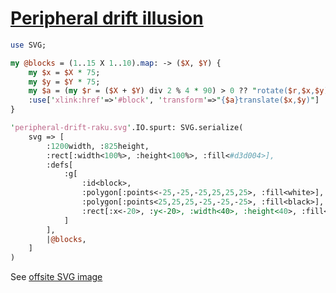 [1]: https://rosettacode.org/wiki/Peripheral_drift_illusion

# [Peripheral drift illusion][1]

```perl
use SVG;

my @blocks = (1..15 X 1..10).map: -> ($X, $Y) {
    my $x = $X * 75;
    my $y = $Y * 75;
    my $a = (my $r = ($X + $Y) div 2 % 4 * 90) > 0 ?? "rotate($r,$x,$y) " !! '';
    :use['xlink:href'=>'#block', 'transform'=>"{$a}translate($x,$y)"]
}

'peripheral-drift-raku.svg'.IO.spurt: SVG.serialize(
    svg => [
        :1200width, :825height,
        :rect[:width<100%>, :height<100%>, :fill<#d3d004>],
        :defs[
            :g[
                :id<block>,
                :polygon[:points<-25,-25,-25,25,25,25>, :fill<white>],
                :polygon[:points<25,25,25,-25,-25,-25>, :fill<black>],
                :rect[:x<-20>, :y<-20>, :width<40>, :height<40>, :fill<#3250ff>]
            ]
        ],
        |@blocks,
    ]
)
```


See [offsite SVG image](https://github.com/thundergnat/rc/blob/master/img/peripheral-drift-raku.svg)
